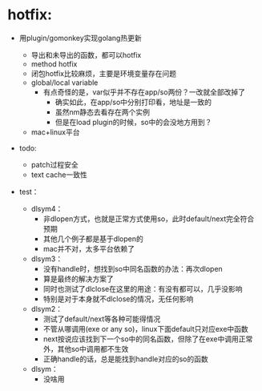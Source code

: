 
# hotfix:
- 用plugin/gomonkey实现golang热更新
  - 导出和未导出的函数，都可以hotfix
  - method hotfix
  - 闭包hotfix比较麻烦，主要是环境变量存在问题
  - global/local variable
    - 有点奇怪的是，var似乎并不存在app/so两份？一改就全部改掉了
      - 确实如此，在app/so中分别打印看，地址是一致的
      - 虽然nm静态去看存在两个实例
      - 但是在load plugin的时候，so中的会没地方用到？
  - mac+linux平台
- todo:
  - patch过程安全
  - text cache一致性


- test：
    - dlsym4：
        - 非dlopen方式，也就是正常方式使用so，此时default/next完全符合预期
        - 其他几个例子都是基于dlopen的
        - mac并不对，太多平台依赖了
    - dlsym3：
        - 没有handle时，想找到so中同名函数的办法：再次dlopen
        - 算是最终的解决方案了
        - 同时也测试了dlclose在这里的用途：有没有都可以，几乎没影响
	    - 特别是对于本身就不dlclose的情况，无任何影响
    - dlsym2：
        - 测试了default/next等各种可能得情况
        - 不管从哪调用(exe or any so)，linux下面default只对应exe中函数
        - next按说应该找到下一个so中的同名函数，但除了在exe中调用正常外，其他so中调用都不生效
        - 正确handle的话，总是能找到handle对应的so的函数
    - dlsym：
        - 没啥用

